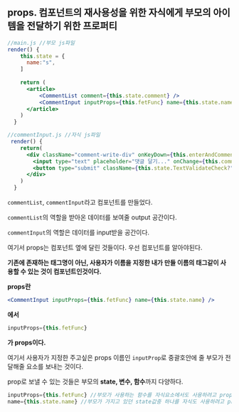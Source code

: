 ## props. 컴포넌트의 재사용성을 위한 자식에게 부모의 아이템을 전달하기 위한 프로퍼티

```jsx
//main.js //부모 js파일
render() {
    this.state = {
      name:"s",
    ]
    
    return (
      <article>
          <CommentList comment={this.state.comment} />         
          <CommentInput inputProps={this.fetFunc} name={this.state.name} />
      </article>
    )
  }

//commentInput.js //자식 js파일
 render() {
    return(
      <div className="comment-write-div" onKeyDown={this.enterAndComment.bind(this)}>
        <input type="text" placeholder="댓글 달기..." onChange={this.commentHandler.bind(this)} value={this.state.text}/>
        <button type="submit" className={this.state.TextValidateCheck?"clickbutton":"submitButton"} onClick={this.buttonCilck.bind(this)}>게시</button>
      </div>  
    )
  }
```

 ```commentList```, ```commentInput```라고 컴포넌트를 만들었다.

 ```commentList```의 역할을 받아온 데이터를 보여줄 output 공간이다.

 ```commentInput```의 역할은 데이터를 input받을 공간이다.



여기서 props는 컴포넌트 옆에 달린 것들이다. 
우선 컴포넌트를 알아야된다. 

**기존에 존재하는 태그명이 아닌, 사용자가 이름을 지정한 내가 만들 이름의 태그같이 사용할 수 있는 것이 컴포넌트인것이다.**



**props란** 

```jsx
<CommentInput inputProps={this.fetFunc} name={this.state.name} />
```

**에서** 

```jsx
inputProps={this.fetFunc}
```

**가 props이다.**



여기서 사용자가 지정한 주고싶은 props 이름인 ```inputProp```로 중괄호안에 줄 부모가 전달해줄 요소를 보내는 것이다.



prop로 보낼 수 있는 것들은 부모의 **state, 변수, 함수**까지 다양하다.
```jsx
inputProps={this.fetFunc} //부모가 사용하는 함수를 자식요소에서도 사용하려고 props로 전달했다.
name={this.state.name} //부모가 가지고 있던 state값중 하나를 자식도 사용하려고 props로 전달했다.
```
